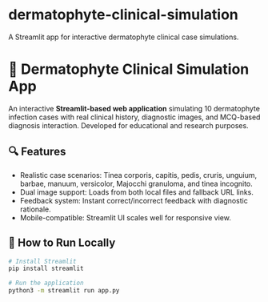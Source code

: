 # dermatophyte-clinical-simulation
A Streamlit app for interactive dermatophyte clinical case simulations.
# 🧫 Dermatophyte Clinical Simulation App

An interactive **Streamlit-based web application** simulating 10 dermatophyte infection cases with real clinical history, diagnostic images, and MCQ-based diagnosis interaction. Developed for educational and research purposes.

## 🔍 Features
- Realistic case scenarios: Tinea corporis, capitis, pedis, cruris, unguium, barbae, manuum, versicolor, Majocchi granuloma, and tinea incognito.
- Dual image support: Loads from both local files and fallback URL links.
- Feedback system: Instant correct/incorrect feedback with diagnostic rationale.
- Mobile-compatible: Streamlit UI scales well for responsive view.

## 🚀 How to Run Locally
```bash
# Install Streamlit
pip install streamlit

# Run the application
python3 -m streamlit run app.py
